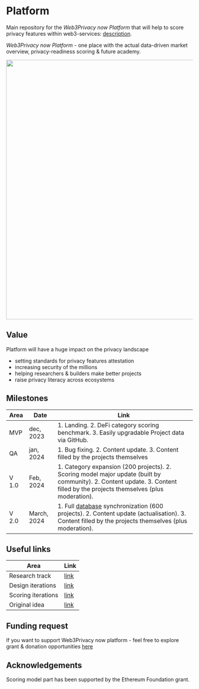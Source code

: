 # Platform

Main repository for the _Web3Privacy now Platform_ that will help to score privacy features within web3-services:
[description](https://github.com/web3privacy/Platform/tree/main/Web3privacynowplatform).

_Web3Privacy now Platform_ - one place with the actual data-driven market overview, privacy-readiness scoring & future academy.

<img src="https://github.com/web3privacy/web3privacy/raw/main/Web3privacynowplatform/Staticobjects/UI/Privacy%20services%20DB%20x%20scoring%20(ETH%20Rome%20build).png" width="700"/>

## Value
Platform will have a huge impact on the privacy landscape
- setting standards for privacy features attestation
- increasing security of the millions
- helping researchers & builders make better projects
- raise privacy literacy across ecosystems

## Milestones

| Area | Date | Link |
| ------------- | ------------- | ------------- |
| MVP | dec, 2023 | 1. Landing. 2. DeFi category scoring benchmark. 3. Easily upgradable Project data via GitHub. |
| QA | jan, 2024 | 1. Bug fixing. 2. Content update. 3. Content filled by the projects themselves |
| V 1.0 | Feb, 2024 | 1. Category expansion (200 projects). 2. Scoring model major update (built by community). 2. Content update. 3. Content filled by the projects themselves (plus moderation). |
| V 2.0 | March, 2024 | 1. Full [database](https://github.com/web3privacy/web3privacy) synchronization (600 projects). 2. Content update (actualisation). 3. Content filled by the projects themselves (plus moderation). |

## Useful links

| Area | Link |
| ------------- | ------------- |
| Research track | [link](https://github.com/web3privacy/Platform/blob/main/Research.md) |
| Design iterations | [link](https://www.figma.com/file/fwUaS88ao4Ijlv3gIDYrQD/Web3Privacy?type=design&node-id=558%3A22&mode=design&t=QvOtgh8e3J1IUlM4-1) |
| Scoring iterations | [link](https://github.com/web3privacy/Platform/blob/main/Research.md#scoring-model) |
| Original idea| [link](https://github.com/web3privacy/Platform/tree/main/Web3privacynowplatform) |

## Funding request
If you want to support Web3Privacy now platform - feel free to explore grant & donation opportunities [here](https://github.com/web3privacy/docs/blob/main/docs/funding-requests.md#-privacy-beat)

## **Acknowledgements**

Scoring model part has been supported by the Ethereum Foundation grant.
